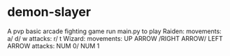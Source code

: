 # demon-slayer
A pvp basic arcade fighting game
run main.py to play
Raiden:
 movements: a/ d/ w
 attacks: r/ t
Wizard:
 movements: UP ARROW /RIGHT ARROW/ LEFT ARROW
 attacks: NUM 0/ NUM 1 
